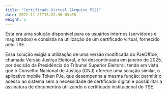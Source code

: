 ```yaml
---
title: "Certificado Virtual (Arquivo P12)"
date: 2022-11-21T15:22:36-03:00
weight: 5
---
```


Esta era uma solução disponível para os usuários internos (servidores e magistrados) e consistia na utilização de um certificado virtual, fornecido pelo TSE.

Essa solução exigia a utilização de uma versão modificada do PJeOffice, chamada Versão Justiça Eleitoral, e foi descontinuada em janeiro de 2025, por decisão da Presidência do Tribunal Superior Eleitoral, tendo em vista que o Conselho Nacional de Justiça (CNJ) oferece uma solução similar, o aplicativo mobile Token PJe, que desempenha a mesma função: permitir o acesso ao sistema sem a necessidade de certificado digital e possibilitar a assinatura de documentos utilizando o certificado institucional do TSE. 
